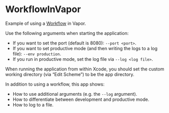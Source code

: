 # WorkflowInVapor

Example of using a [Workflow](https://github.com/stefanspringer1/SwiftWorkflow.git) in Vapor.

Use the following arguments when starting the application:

- If you want to set the port (default is 8080): `--port <port>`.
- If you want to set productive mode (and then writing the logs to a log file): `--env production`.
- If you run in productive mode, set the log file via `--log <log file>`.

When running the application from within Xcode, you should set the custom working directory (via “Edit Scheme”) to be the app directory.

In addition to using a workflow, this app shows:

- How to use additional arguments (e.g. the `--log` argument).
- How to differentiate between development and productive mode.
- How to log to a file.
